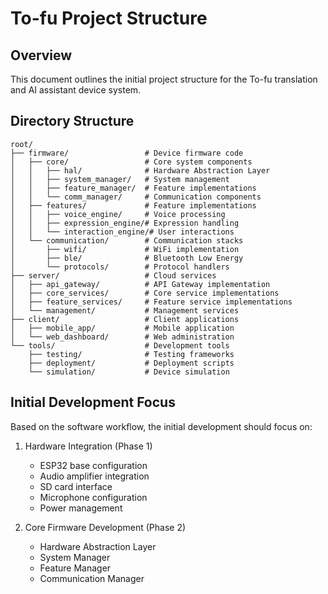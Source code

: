 # To-fu Project Structure

## Overview
This document outlines the initial project structure for the To-fu translation and AI assistant device system.

## Directory Structure

```
root/
├── firmware/                 # Device firmware code
│   ├── core/                 # Core system components
│   │   ├── hal/              # Hardware Abstraction Layer
│   │   ├── system_manager/   # System management
│   │   ├── feature_manager/  # Feature implementations
│   │   └── comm_manager/     # Communication components
│   ├── features/             # Feature implementations
│   │   ├── voice_engine/     # Voice processing
│   │   ├── expression_engine/# Expression handling
│   │   └── interaction_engine/# User interactions
│   └── communication/        # Communication stacks
│       ├── wifi/             # WiFi implementation
│       ├── ble/              # Bluetooth Low Energy
│       └── protocols/        # Protocol handlers
├── server/                   # Cloud services
│   ├── api_gateway/          # API Gateway implementation
│   ├── core_services/        # Core service implementations
│   ├── feature_services/     # Feature service implementations
│   └── management/           # Management services
├── client/                   # Client applications
│   ├── mobile_app/           # Mobile application
│   └── web_dashboard/        # Web administration
└── tools/                    # Development tools
    ├── testing/              # Testing frameworks
    ├── deployment/           # Deployment scripts
    └── simulation/           # Device simulation
```

## Initial Development Focus

Based on the software workflow, the initial development should focus on:

1. Hardware Integration (Phase 1)
   - ESP32 base configuration
   - Audio amplifier integration
   - SD card interface
   - Microphone configuration
   - Power management

2. Core Firmware Development (Phase 2)
   - Hardware Abstraction Layer
   - System Manager
   - Feature Manager
   - Communication Manager
